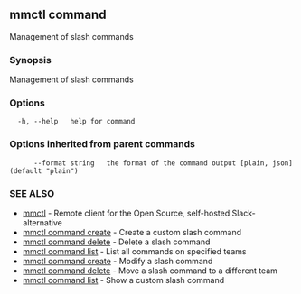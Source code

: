 ## mmctl command

Management of slash commands

### Synopsis

Management of slash commands

### Options

```
  -h, --help   help for command
```

### Options inherited from parent commands

```
      --format string   the format of the command output [plain, json] (default "plain")
```

### SEE ALSO

* [mmctl](mmctl.md)  - Remote client for the Open Source, self-hosted Slack-alternative
* [mmctl command create](mmctl_command_create.md)  - Create a custom slash command
* [mmctl command delete](mmctl_command_delete.md)  - Delete a slash command
* [mmctl command list](mmctl_command_list.md)  - List all commands on specified teams
* [mmctl command create](mmctl_command_modify.md)  - Modify a slash command
* [mmctl command delete](mmctl_command_move.md)  - Move a slash command to a different team
* [mmctl command list](mmctl_command_show.md)  - Show a custom slash command
